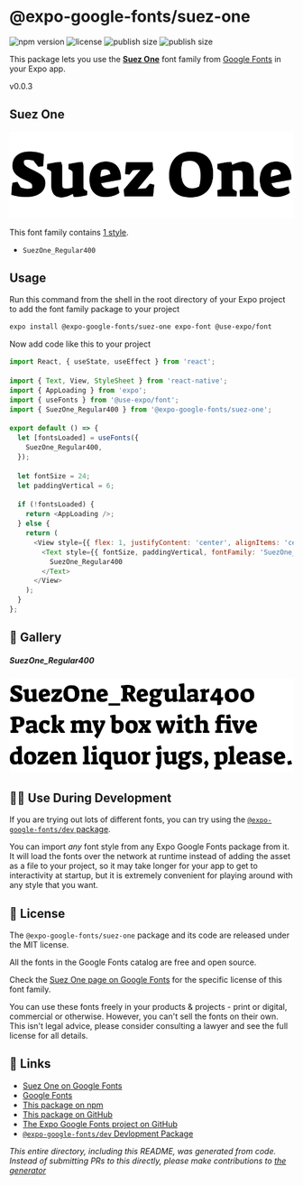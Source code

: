 # @expo-google-fonts/suez-one

![npm version](https://flat.badgen.net/npm/v/@expo-google-fonts/suez-one)
![license](https://flat.badgen.net/github/license/expo/google-fonts)
![publish size](https://flat.badgen.net/packagephobia/install/@expo-google-fonts/suez-one)
![publish size](https://flat.badgen.net/packagephobia/publish/@expo-google-fonts/suez-one)

This package lets you use the [**Suez One**](https://fonts.google.com/specimen/Suez+One) font family from [Google Fonts](https://fonts.google.com/) in your Expo app.

v0.0.3

## Suez One

![Suez One](./font-family.png)

This font family contains [1 style](#-gallery).

- `SuezOne_Regular400`

## Usage

Run this command from the shell in the root directory of your Expo project to add the font family package to your project
```sh
expo install @expo-google-fonts/suez-one expo-font @use-expo/font
```

Now add code like this to your project
```js
import React, { useState, useEffect } from 'react';

import { Text, View, StyleSheet } from 'react-native';
import { AppLoading } from 'expo';
import { useFonts } from '@use-expo/font';
import { SuezOne_Regular400 } from '@expo-google-fonts/suez-one';

export default () => {
  let [fontsLoaded] = useFonts({
    SuezOne_Regular400,
  });

  let fontSize = 24;
  let paddingVertical = 6;

  if (!fontsLoaded) {
    return <AppLoading />;
  } else {
    return (
      <View style={{ flex: 1, justifyContent: 'center', alignItems: 'center' }}>
        <Text style={{ fontSize, paddingVertical, fontFamily: 'SuezOne_Regular400' }}>
          SuezOne_Regular400
        </Text>
      </View>
    );
  }
};

```

## 🔡 Gallery

##### SuezOne_Regular400
![SuezOne_Regular400](./7e2e07a8ef35ea21aa3b0630f261b07ce1e992cf94e2161128376c440c9ed2df.ttf.png)


## 👩‍💻 Use During Development

If you are trying out lots of different fonts, you can try using the [`@expo-google-fonts/dev` package](https://github.com/expo/google-fonts/tree/master/font-packages/dev#readme).

You can import *any* font style from any Expo Google Fonts package from it. It will load the fonts
over the network at runtime instead of adding the asset as a file to your project, so it may take longer
for your app to get to interactivity at startup, but it is extremely convenient
for playing around with any style that you want.

## 📖 License

The `@expo-google-fonts/suez-one` package and its code are released under the MIT license.

All the fonts in the Google Fonts catalog are free and open source.

Check the [Suez One page on Google Fonts](https://fonts.google.com/specimen/Suez+One) for the specific license of this font family.

You can use these fonts freely in your products & projects - print or digital, commercial or otherwise. However, you can't sell the fonts on their own. This isn't legal advice, please consider consulting a lawyer and see the full license for all details.

## 🔗 Links

- [Suez One on Google Fonts](https://fonts.google.com/specimen/Suez+One)
- [Google Fonts](https://fonts.google.com/)
- [This package on npm](https://www.npmjs.com/package/@expo-google-fonts/suez-one)
- [This package on GitHub](https://github.com/expo/google-fonts/tree/master/font-packages/suez-one)
- [The Expo Google Fonts project on GitHub](https://github.com/expo/google-fonts)
- [`@expo-google-fonts/dev` Devlopment Package](https://github.com/expo/google-fonts/tree/master/font-packages/dev)


*This entire directory, including this README, was generated from code. Instead of submitting PRs to this directly, please make contributions to [the generator](https://github.com/expo/google-fonts/tree/master/packages/generator)*
